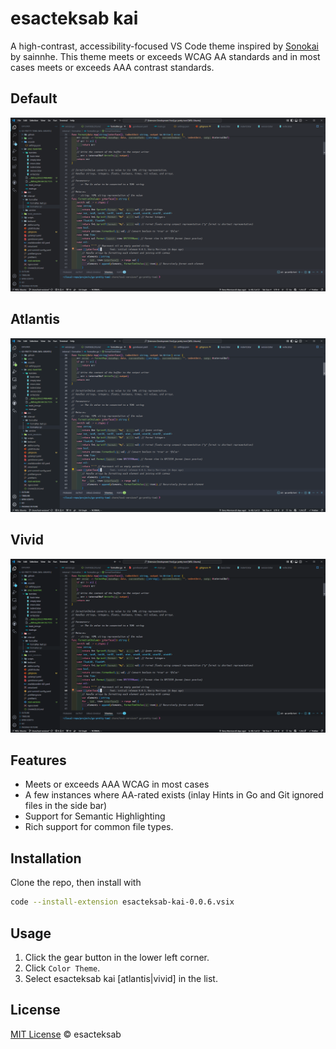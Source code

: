 # esacteksab kai

A high-contrast, accessibility-focused VS Code theme inspired by [Sonokai](https://github.com/sainnhe/sonokai-vscode) by sainnhe. This theme meets or exceeds WCAG AA standards and in most cases meets or exceeds AAA contrast standards.

## Default

![default](./assets/kai-vscode.PNG "Default")

## Atlantis

![Atlantis](./assets/kai-vscode-atlantis.PNG "Atlantis")

## Vivid
![Vivid](./assets/kai-vscode-vivid.PNG "Vivid")

## Features

- Meets or exceeds AAA WCAG in most cases
- A few instances where AA-rated exists (inlay Hints in Go and Git ignored files in the side bar)
- Support for Semantic Highlighting
- Rich support for common file types.

## Installation

Clone the repo, then install with 

```bash
code --install-extension esacteksab-kai-0.0.6.vsix
```

## Usage

1. Click the gear button in the lower left corner.
2. Click `Color Theme`.
3. Select esacteksab kai [atlantis|vivid] in the list.


## License

[MIT License](https://github.com/esacteksab/kai-vscode/blob/main/LICENSE) © esacteksab
